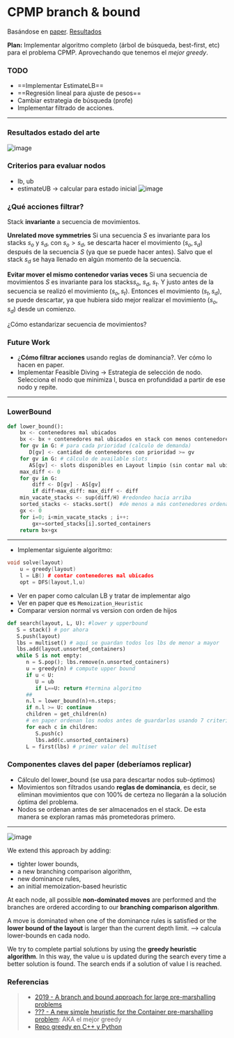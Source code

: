 CPMP branch & bound
===
Basándose en [paper](https://drive.google.com/file/d/1Lo2IArfDTUvpzhTbkrUWXqi7PfQr_tvQ/view). [Resultados](https://docs.google.com/spreadsheets/d/1DOiAi34tXVthcDbHKlTgCApZ_v8UQxaq/edit#gid=376661203)

**Plan:** Implementar algoritmo completo (árbol de búsqueda, best-first, etc) para el problema CPMP. Aprovechando que tenemos el *mejor greedy*.

### TODO

- ==Implementar EstimateLB==
- ==Regresión lineal para ajuste de pesos==
- Cambiar estrategia de búsqueda (profe)
- Implementar filtrado de acciones.


---

### Resultados estado del arte

![image](https://i.imgur.com/tRCtZ4H.png)

### Criterios para evaluar nodos

- lb, ub
- estimateUB -> calcular para estado inicial
![image](https://docs.google.com/drawings/d/e/2PACX-1vTb19uGv3c3yVvWNG4aoH9Bv2w107e6vbTyQDgyWjap3FYEEZh29RN1KlQR7DKk689qwQdxqVhYcTYI/pub?w=548&h=717)

### ¿Qué acciones filtrar?

Stack **invariante** a secuencia de movimientos.

**Unrelated move symmetries**
Si una secuencia $S$ es invariante para los stacks $s_o$ y $s_d$, con $s_o>s_d$, se descarta hacer el movimiento $(s_o,s_d)$ después de la secuencia $S$ (ya que se puede hacer antes). Salvo que el stack $s_d$ se haya llenado en algún momento de la secuencia.

**Evitar mover el mismo contenedor varias veces**
Si una secuencia de movimientos $S$ es invariante para los stacks$s_o$, $s_d$, $s_t$. Y justo antes de la secuencia se realizó el movimiento $(s_o,s_t)$. Entonces el movimiento $(s_t,s_d)$, se puede descartar, ya que hubiera sido mejor realizar el movimiento $(s_o,s_d)$ desde un comienzo.

¿Cómo estandarizar secuencia de movimientos?

### Future Work

* ¿**Cómo filtrar acciones** usando reglas de dominancia?. Ver cómo lo hacen en paper.
* Implementar Feasible Diving -> Estrategia de selección de nodo. Selecciona el nodo que minimiza l, busca en profundidad a partir de ese nodo y repite.

---
### LowerBound

````python
def lower_bound():
    bx <- contenedores mal ubicados 
    bx <- bx + contenedores mal ubicados en stack con menos contenedores mal ubicados
    for gv in G: # para cada prioridad (calculo de demanda)
       D[gv] <- cantidad de contenedores con prioridad >= gv
    for gv in G: # cálculo de available slots
	   AS[gv] <- slots disponibles en Layout limpio (sin contar mal ubicados) para colocar contenedores con prioridad >= gv
	max_diff <- 0
	for gv in G:
		diff <- D[gv] - AS[gv]
		if diff>max_diff: max_diff <- diff
	min_vacate_stacks <- sup(diff/H) #redondeo hacia arriba
	sorted_stacks <- stacks.sort()  #de menos a más contenedores ordenados
	gx <- 0
	for i=0; i<min_vacate_stacks ; i++:
		gx+=sorted_stacks[i].sorted_containers
	return bx+gx
```` 



---
* Implementar siguiente algoritmo:

````c++
void solve(layout)    
    u = greedy(layout) 
    l = LB() # contar contenedores mal ubicados
    opt = DFS(layout,l,u) 
````

* Ver en paper como calculan LB y tratar de implementar algo
* Ver en paper que es `Memoization_Heuristic`
* Comparar version normal vs version con orden de hijos

````python
def search(layout, L, U): #lower y upperbound
   S = stack() # por ahora
   S.push(layout)
   lbs = multiset() # aquí se guardan todos los lbs de menor a mayor
   lbs.add(layout.unsorted_containers)
   while S is not empty:
      n = S.pop(); lbs.remove(n.unsorted_containers)
      u = greedy(n) # compute upper bound
      if u < U: 
         U = ub
         if L==U: return #termina algoritmo
      ##
      n.l = lower_bound(n)+n.steps;
      if n.l >= U: continue
      children = get_children(n) 
      # en paper ordenan los nodos antes de guardarlos usando 7 criterios
      for each c in children:
         S.push(c)
         lbs.add(c.unsorted_containers)
      L = first(lbs) # primer valor del multiset
````

### Componentes claves del paper (deberíamos replicar)

- Cálculo del lower_bound (se usa para descartar nodos sub-óptimos)
- Movimientos son filtrados usando **reglas de dominancia**, es decir, se eliminan movimientos que con 100% de certeza no llegarán a la solución óptima del problema.
- Nodos se ordenan antes de ser almacenados en el stack. De esta manera se exploran ramas más prometedoras primero.


---

![image](https://i.imgur.com/inpzkaD.png)

We extend this approach by adding:
- tighter lower bounds, 
- a new branching comparison algorithm, 
- new dominance rules, 
- an initial memoization-based heuristic

At each node, all possible **non-dominated moves** are performed and the branches are ordered according to our **branching comparison algorithm**.

A move is dominated when one of the dominance rules is satisfied
or the **lower bound of the layout** is larger than the current depth
limit. --> calcula lower-bounds en cada nodo.

We try to complete partial solutions by using the **greedy heuristic algorithm**. In this way, the value u is updated during the search every time a better solution is found. The search ends if a solution of value l is reached.


### Referencias
> - [2019 - A branch and bound approach for large pre-marshalling problems](https://drive.google.com/file/d/1Lo2IArfDTUvpzhTbkrUWXqi7PfQr_tvQ/view)
> - [??? - A new simple heuristic for the Container pre-marshalling problem](https://www.overleaf.com/read/vfmzmfmbvqpt): AKA el mejor greedy
> - [Repo greedy en C++ y Python](https://github.com/rilianx/cpmp/)
<!--stackedit_data:
eyJoaXN0b3J5IjpbLTEyMjc5MzEyNSwtMTEzOTIwMjM0Miw4OD
k5MjU2OTQsNTk4OTE1NjA0LC0yMTA3OTc1NDA5LDExNjM2ODgx
MTAsLTE3MzY3MTU1MjksLTk3MDU0MDMwMiwtNjI0ODE5NTAxLC
0xODgxNjE4MDE1LC0xODE4NzEzOTI1LDkzMDk3MDA1MCwyMDQ0
MDYyMDUzLDEyNjE1OTMwOTUsNzMyOTEwNjgzLC0yMDM4MzU3MD
Y1LC05MjYwNTgzMzAsLTE3NTQwMTQyNzgsMTY3OTg0ODM2Mywt
Mjc1ODUxODE5XX0=
-->